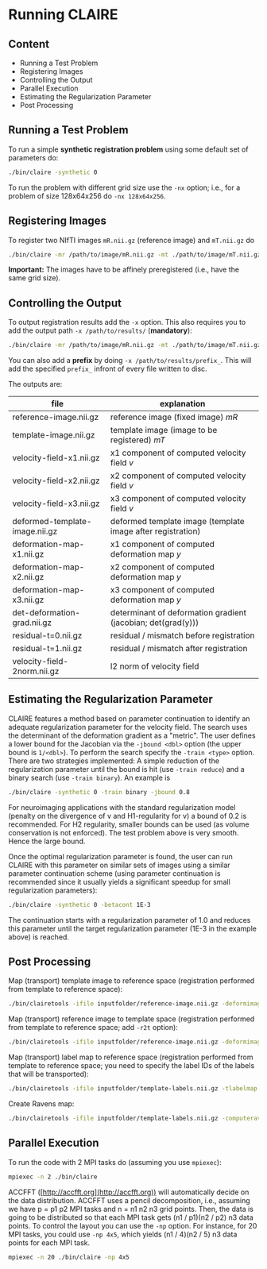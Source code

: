 # Running CLAIRE




## Content

* Running a Test Problem
* Registering Images
* Controlling the Output
* Parallel Execution
* Estimating the Regularization Parameter
* Post Processing




## Running a Test Problem

To run a simple **synthetic registration problem** using some default set of parameters do:

```bash
./bin/claire -synthetic 0
```

To run the problem with different grid size use the `-nx` option; i.e., for a problem of size 128x64x256 do `-nx 128x64x256`.




## Registering Images

To register two NIfTI images `mR.nii.gz` (reference image) and `mT.nii.gz` do

```bash
./bin/claire -mr /path/to/image/mR.nii.gz -mt ./path/to/image/mT.nii.gz
```

**Important:** The images have to be affinely preregistered (i.e., have the same grid size).




## Controlling the Output

To output registration results add the `-x` option. This also requires you to add the output path `-x /path/to/results/` (**mandatory**):

```bash
./bin/claire -mr /path/to/image/mR.nii.gz -mt ./path/to/image/mT.nii.gz -x /path/to/results/ -velocity
```

You can also add a **prefix** by doing `-x /path/to/results/prefix_`. This will add the specified `prefix_` infront of every file written to disc.

The outputs are:

file                            | explanation
--------------------------------|--------------------------------------------
reference-image.nii.gz          | reference image (fixed image) *mR*
template-image.nii.gz           | template image (image to be registered) *mT*
velocity-field-x1.nii.gz        | x1 component of computed velocity field *v*
velocity-field-x2.nii.gz        | x2 component of computed velocity field *v*
velocity-field-x3.nii.gz        | x3 component of computed velocity field *v*
deformed-template-image.nii.gz  | deformed template image (template image after registration)
deformation-map-x1.nii.gz       | x1 component of computed deformation map *y*
deformation-map-x2.nii.gz       | x2 component of computed deformation map *y*
deformation-map-x3.nii.gz       | x3 component of computed deformation map *y*
det-deformation-grad.nii.gz     | determinant of deformation gradient (jacobian; det(grad(y)))
residual-t=0.nii.gz             | residual / mismatch before registration
residual-t=1.nii.gz             | residual / mismatch after registration
velocity-field-2norm.nii.gz     | l2 norm of velocity field


## Estimating the Regularization Parameter

CLAIRE features a method based on parameter continuation to identify an adequate regularization parameter for the velocity field. The search uses the determinant of the deformation gradient as a "metric". The user defines a lower bound for the Jacobian via the `-jbound <dbl>` option (the upper bound is `1/<dbl>`). To perform the search specify the `-train <type>` option. There are two strategies implemented: A simple reduction of the regularization parameter until the bound is hit (use `-train reduce`) and a binary search (use `-train binary`). An example is

```bash
./bin/claire -synthetic 0 -train binary -jbound 0.8
```

For neuroimaging applications with the standard regularization model (penalty on the divergence of v and H1-regularity for v) a bound of 0.2 is recommended. For H2 regularity, smaller bounds can be used (as volume conservation is not enforced). The test problem above is very smooth. Hence the large bound.

Once the optimal regularization parameter is found, the user can run CLAIRE with this parameter on similar sets of images using a similar parameter continuation scheme (using parameter continuation is recommended since it usually yields a significant speedup for small regularization parameters):

```bash
./bin/claire -synthetic 0 -betacont 1E-3
```

The continuation starts with a regularization parameter of 1.0 and reduces this parameter until the target regularization parameter (1E-3 in the example above) is reached.


## Post Processing

Map (transport) template image to reference space (registration performed from template to reference space):

```bash
./bin/clairetools -ifile inputfolder/reference-image.nii.gz -deformimage -v1 inputfolder/velocity-field-x1.nii.gz -v2 inputfolder/velocity-field-x2.nii.gz -v3 inputfolder/velocity-field-x3.nii.gz -xfile outputfolder/output-file.nii.gz
```


Map (transport) reference image to template space (registration performed from template to reference space; add `-r2t` option):

```bash
./bin/clairetools -ifile inputfolder/reference-image.nii.gz -deformimage -v1 inputfolder/velocity-field-x1.nii.gz -v2 inputfolder/velocity-field-x2.nii.gz -v3 inputfolder/velocity-field-x3.nii.gz -xfile outputfolder/output-file.nii.gz -r2t
```


Map (transport) label map to reference space (registration performed from template to reference space; you need to specify the label IDs of the labels that will be transported):

```bash
./bin/clairetools -ifile inputfolder/template-labels.nii.gz -tlabelmap -v1 inputfolder/velocity-field-x1.nii.gz -v2 inputfolder/velocity-field-x2.nii.gz -v3 inputfolder/velocity-field-x3.nii.gz -labels 1,2,10,40 -xfile outputfolder/output-file.nii.gz
```

Create Ravens map:

```bash
./bin/clairetools -ifile inputfolder/template-labels.nii.gz -computeravensmap -v1 inputfolder/velocity-field-x1.nii.gz -v2 inputfolder/velocity-field-x2.nii.gz -v3 inputfolder/velocity-field-x3.nii.gz -labels 1,2,10,40 -xfile outputfolder/ravens-map.nii.gz
```

## Parallel Execution

To run the code with 2 MPI tasks do (assuming you use `mpiexec`):

```bash
mpiexec -n 2 ./bin/claire
```

ACCFFT ([http://accfft.org](http://accfft.org)) will automatically decide on the data distribution. ACCFFT uses a pencil decomposition, i.e., assuming we have p = p1 p2 MPI tasks and n = n1 n2 n3 grid points. Then, the data is going to be distributed so that each MPI task gets (n1 / p1)(n2 / p2) n3 data points. To control the layout you can use the `-np` option. For instance, for 20 MPI tasks, you could use `-np 4x5`, which yields (n1 / 4)(n2 / 5) n3 data points for each MPI task.

```bash
mpiexec -n 20 ./bin/claire -np 4x5
```
